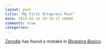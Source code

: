 ```yaml
---
layout: post
title: "My First Octopress Post"
date: 2014-02-16 20:18:17 +0800
comments: true
categories: 
---
```

[Zerodie](http://zerodie.github.io/blog/2012/01/19/octopress-github-pages/) has found a mistake in [*Blogging Basics*](http://octopress.org/docs/blogging/).
